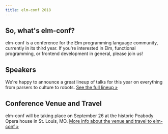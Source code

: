 ```yaml
---
title: elm-conf 2018
---
```


## So, what's elm-conf?

elm-conf is a conference for the Elm programming language community, currently in its third year.
If you're interested in Elm, functional programming, or frontend development in general, please join us!

## Speakers

<!-- TODO: fix this link on the Elm side -->
We're happy to announce a great lineup of talks for this year on everything from parsers to culture to robots.
[See the full lineup &raquo;](/speakers)

## Conference Venue and Travel

elm-conf will be taking place on September 26 at the historic Peabody Opera house in St. Louis, MO.
[More info about the venue and travel to elm-conf &raquo;](venue.md)
